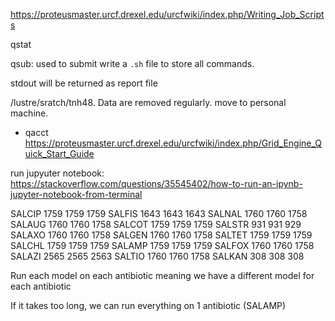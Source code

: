 https://proteusmaster.urcf.drexel.edu/urcfwiki/index.php/Writing_Job_Scripts

qstat

qsub: used to submit write a `.sh` file to store all commands. 

stdout will be returned as report file

/lustre/sratch/tnh48. Data are removed regularly. move to personal machine. 


- qacct
https://proteusmaster.urcf.drexel.edu/urcfwiki/index.php/Grid_Engine_Quick_Start_Guide

run jupyuter notebook:
https://stackoverflow.com/questions/35545402/how-to-run-an-ipynb-jupyter-notebook-from-terminal

SALCIP 1759 1759 1759
SALFIS 1643 1643 1643
SALNAL 1760 1760 1758
SALAUG 1760 1760 1758
SALCOT 1759 1759 1759
SALSTR 931 931 929
SALAXO 1760 1760 1758
SALGEN 1760 1760 1758
SALTET 1759 1759 1759
SALCHL 1759 1759 1759
SALAMP 1759 1759 1759
SALFOX 1760 1760 1758
SALAZI 2565 2565 2563
SALTIO 1760 1760 1758
SALKAN 308 308 308


Run each model on each antibiotic meaning we have a different model for each antibiotic

If it takes too long, we can run everything on 1 antibiotic (SALAMP)

